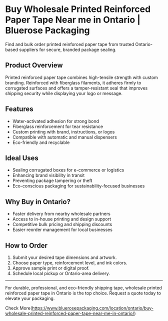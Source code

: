 # Buy Wholesale Printed Reinforced Paper Tape Near me in Ontario | Bluerose Packaging

Find and bulk order printed reinforced paper tape from trusted Ontario-based suppliers for secure, branded package sealing.

## Product Overview

Printed reinforced paper tape combines high-tensile strength with custom branding. Reinforced with fiberglass filaments, it adheres firmly to corrugated surfaces and offers a tamper-resistant seal that improves shipping security while displaying your logo or message.

## Features

- Water-activated adhesion for strong bond
- Fiberglass reinforcement for tear resistance
- Custom printing with brand, instructions, or logos
- Compatible with automatic and manual dispensers
- Eco-friendly and recyclable

## Ideal Uses

- Sealing corrugated boxes for e-commerce or logistics
- Enhancing brand visibility in transit
- Preventing package tampering or theft
- Eco-conscious packaging for sustainability-focused businesses

## Why Buy in Ontario?

- Faster delivery from nearby wholesale partners
- Access to in-house printing and design support
- Competitive bulk pricing and shipping discounts
- Easier reorder management for local businesses

## How to Order

1. Submit your desired tape dimensions and artwork.
2. Choose paper type, reinforcement level, and ink colors.
3. Approve sample print or digital proof.
4. Schedule local pickup or Ontario-area delivery.

---

For durable, professional, and eco-friendly shipping tape, wholesale printed reinforced paper tape in Ontario is the top choice. Request a quote today to elevate your packaging.

Check More(https://www.bluerosepackaging.com/location/ontario/buy-wholesale-printed-reinforced-paper-tape-near-me-in-ontario/)
